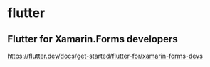 # flutter

## Flutter for Xamarin.Forms developers

https://flutter.dev/docs/get-started/flutter-for/xamarin-forms-devs